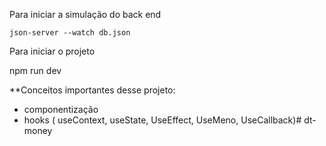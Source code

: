 Para iniciar a simulação do back end 

    json-server --watch db.json

Para iniciar o projeto 

  npm run dev

**Conceitos importantes desse projeto:
  - componentização
  - hooks ( useContext, useState, UseEffect, UseMeno, UseCallback)# dt-money
